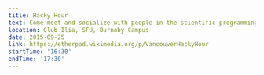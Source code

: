 ```yaml
---
title: Hacky Hour
text: Come meet and socialize with people in the scientific programming community at SFU!
location: Club Ilia, SFU, Burnaby Campus
date: 2015-09-25
link: https://etherpad.wikimedia.org/p/VancouverHackyHour
startTime: '16:30'
endTime: '17:30'
---
```

